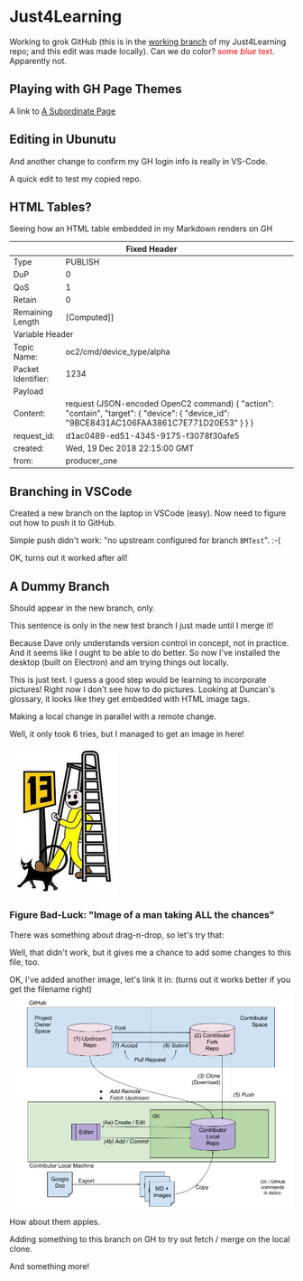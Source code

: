 # Just4Learning

Working to grok GitHub (this is in the <u>working branch</u> of my Just4Learning repo; and this edit was made locally). Can we do color?  <span style="color:red">some *blue* text</span>.  Apparently not.

## Playing with GH Page Themes

A link to [A Subordinate Page](NewPage.md)

## Editing in Ubunutu

And another change to confirm my GH login info is really in VS-Code.

A quick edit to test my copied repo.

## HTML Tables?

Seeing how an HTML table embedded in my Markdown renders on
GH


<table>
<thead>
  <tr>
    <th colspan="2">Fixed Header</th>
  </tr>
</thead>
<tbody>
  <tr>
    <td>Type</td>
    <td>PUBLISH</td>
  </tr>
  <tr>
    <td>DuP</td>
    <td>0</td>
  </tr>
  <tr>
    <td>QoS</td>
    <td>1</td>
  </tr>
  <tr>
    <td>Retain</td>
    <td>0</td>
  </tr>
  <tr>
    <td> Remaining Length</td>
    <td>[Computed]]</td>
  </tr>
  <tr>
    <td colspan="2">Variable Header</td>
  </tr>
  <tr>
    <td>Topic Name: </td>
    <td>oc2/cmd/device_type/alpha</td>
  </tr>
  <tr>
    <td>Packet Identifier: </td>
    <td>1234</td>
  </tr>
<tr>
    <td colspan="2">Payload</td>
  </tr>
  <tr>
    <td>Content:</td>
    <td>request (JSON-encoded OpenC2 command)
{
    "action": "contain",
    "target": {
        "device": {
            "device_id": "9BCE8431AC106FAA3861C7E771D20E53"
        }
    }
}</td>
  </tr>
  <tr>
    <td>request_id: </td>
    <td>d1ac0489-ed51-4345-9175-f3078f30afe5</td>
  </tr>
  <tr>
    <td>created: </td>
    <td>Wed, 19 Dec 2018 22:15:00 GMT</td>
  </tr>
  <tr>
    <td>from: </td>
    <td>producer_one</td>
  </tr>
</tbody>
</table>


## Branching in VSCode

Created a new branch on the laptop in VSCode (easy).  Now need to figure out how to push it to GitHub.

Simple push didn't work: "no upstream configured for branch `BMTest`".  :-(

OK, turns out it worked after all!

## A Dummy Branch

Should appear in the new branch, only.

This sentence is only in the new test branch I just made until I merge it!

Because Dave only understands version control in concept, not in practice. And it seems like I ought to be able to do better. So now I've installed the desktop (built on Electron) and am trying things out locally.

This is just text. I guess a good step would be learning to incorporate pictures!  Right now I don't see how to do pictures. Looking at Duncan's glossary, it looks like they get embedded with HTML image tags. 

Making a local change in parallel with a remote change.

Well, it only took 6 tries, but I managed to get an image in here!

![All the Bad Luck](/images/All-the-bad-luck.jpg)
<figcaption>

### Figure Bad-Luck: "Image of a man taking ALL the chances"

</figcaption>

There was something about drag-n-drop, so let's try that:

Well, that didn't work, but it gives me a chance to add some changes to this file, too.

OK, I've added another image, let's link it in: 
(turns out it works better if you get the filename right)
![Gitting It Done](/images/Gitting-It-Done.png)

How about them apples.

Adding something to this branch on GH to try out fetch / merge on the local clone.

And something more!

